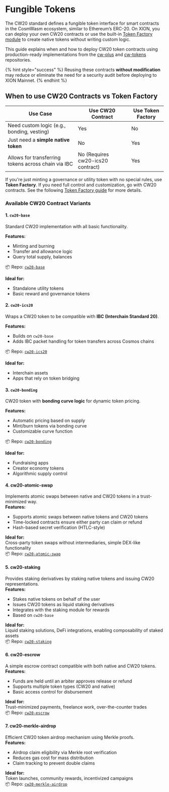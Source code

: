 # Fungible Tokens

The CW20 standard defines a fungible token interface for smart contracts in the CosmWasm ecosystem, similar to Ethereum’s ERC-20. On XION, you can deploy your own CW20 contracts or use the built-in [Token Factory module](https://docs.burnt.com/xion/developers/token-management/xion-token-factory) to create native tokens without writing custom logic.

This guide explains when and how to deploy CW20 token contracts using production-ready implementations from the [cw-plus](https://github.com/CosmWasm/cw-plus) and [cw-tokens](https://github.com/CosmWasm/cw-tokens) repositories.

{% hint style="success" %}
Reusing these contracts **without modification** may reduce or eliminate the need for a security audit before deploying to XION Mainnet.
{% endhint %}

## When to use CW20 Contracts vs Token Factory

| Use Case                                            | Use CW20 Contract                 | Use Token Factory |
| --------------------------------------------------- | --------------------------------- | ----------------- |
| Need custom logic (e.g., bonding, vesting)          | Yes                               | No                |
| Just need a **simple native token**                 | No                                | Yes               |
| Allows for transferring tokens across chain via IBC | No (Requires cw20-ics20 contract) | Yes               |

If you're just minting a governance or utility token with no special rules, use **Token Factory**. If you need full control and customization, go with CW20 contracts. See the following [Token Factory guide](../learn-and-build/token-factory/creating-minting-and-interacting-with-a-token-factory-token.md) for more details.

### Available CW20 Contract Variants

#### 1. `cw20-base`

Standard CW20 implementation with all basic functionality.

**Features:**

* Minting and burning
* Transfer and allowance logic
* Query total supply, balances

📦 Repo: [`cw20-base`](https://github.com/CosmWasm/cw-plus/tree/main/contracts/cw20-base)

**Ideal for:**

* Standalone utility tokens
* Basic reward and governance tokens

#### 2. `cw20-ics20`

Wraps a CW20 token to be compatible with **IBC (Interchain Standard 20)**.

**Features:**

* Builds on `cw20-base`
* Adds IBC packet handling for token transfers across Cosmos chains

📦 Repo: [`cw20-ics20`](https://github.com/CosmWasm/cw-plus/tree/main/contracts/cw20-ics20)

**Ideal for:**

* Interchain assets
* Apps that rely on token bridging

#### 3. `cw20-bonding`

CW20 token with **bonding curve logic** for dynamic token pricing.

**Features:**

* Automatic pricing based on supply
* Mint/burn tokens via bonding curve
* Customizable curve function

📦 Repo: [`cw20-bonding`](https://github.com/CosmWasm/cw-plus/tree/main/contracts/cw20-bonding)

**Ideal for:**

* Fundraising apps
* Creator economy tokens
* Algorithmic supply control

#### 4. **cw20-atomic-swap**

Implements atomic swaps between native and CW20 tokens in a trust-minimized way.\
**Features:**

* Supports atomic swaps between native tokens and CW20 tokens
* Time-locked contracts ensure either party can claim or refund
* Hash-based secret verification (HTLC-style)

**Ideal for:**\
Cross-party token swaps without intermediaries, simple DEX-like functionality\
📦 Repo: [`cw20-atomic-swap`](https://github.com/CosmWasm/cw-tokens/tree/main/contracts/cw20-atomic-swap)&#x20;

#### 5. **cw20-staking**

Provides staking derivatives by staking native tokens and issuing CW20 representations.\
**Features:**

* Stakes native tokens on behalf of the user
* Issues CW20 tokens as liquid staking derivatives
* Integrates with the staking module for rewards
* Based on `cw20-base`&#x20;

**Ideal for:**\
Liquid staking solutions, DeFi integrations, enabling composability of staked assets\
📦 Repo: [`cw20-staking`](https://github.com/CosmWasm/cw-tokens/tree/main/contracts/cw20-staking)&#x20;

#### 6. **cw20-escrow**

A simple escrow contract compatible with both native and CW20 tokens.\
**Features:**

* Funds are held until an arbiter approves release or refund
* Supports multiple token types (CW20 and native)
* Basic access control for disbursement

**Ideal for:**\
Trust-minimized payments, freelance work, over-the-counter trades\
📦 Repo: [`cw20-escrow`](https://github.com/CosmWasm/cw-tokens/tree/main/contracts/cw20-escrow)&#x20;

#### 7. **cw20-merkle-airdrop**

Efficient CW20 token airdrop mechanism using Merkle proofs.\
**Features:**

* Airdrop claim eligibility via Merkle root verification
* Reduces gas cost for mass distribution
* Claim tracking to prevent double claims

**Ideal for:**\
Token launches, community rewards, incentivized campaigns\
📦 Repo: [`cw20-merkle-airdrop`](https://github.com/CosmWasm/cw-tokens/tree/main/contracts/cw20-merkle-airdrop)

